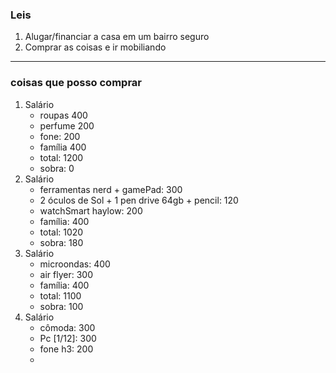 ### Leis
1. Alugar/financiar a casa em um bairro seguro
2. Comprar as coisas e ir mobiliando 
****
### coisas que posso comprar 
1. Salário
	- roupas 400
	- perfume 200
	- fone: 200
	- família 400
	- total: 1200
	- sobra: 0
2. Salário 
	- ferramentas nerd + gamePad: 300
	- 2 óculos de Sol + 1 pen drive 64gb + pencil: 120
	- watchSmart haylow: 200
	- família: 400
	- total: 1020
	- sobra: 180
3. Salário
	- microondas: 400
	- air flyer: 300
	- família: 400
	- total: 1100
	- sobra: 100
4. Salário 
	- cômoda: 300
	- Pc [1/12]: 300
	- fone h3: 200
	- 